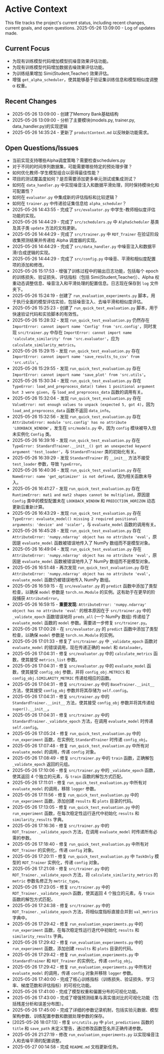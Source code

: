# Active Context

This file tracks the project's current status, including recent changes, current goals, and open questions.
2025-05-26 13:09:00 - Log of updates made.

## Current Focus

* 为现有训练模型代码增加模型抗噪音效果评估功能。
* 为现有训练模型代码增加数据去噪效果评估功能。
* 为训练结果增加 Simi(Student,Teacher) 效果评估。
* 增强 `get_alpha_scheduler`，使其能够基于验证集训练信息和模型相似度调整 α 权重。

## Recent Changes

* 2025-05-26 13:09:00 - 创建了Memory Bank基础结构
* 2025-05-26 13:09:00 - 分析了主要模块(models.py, trainer.py, data_handler.py)的实现逻辑
* 2025-05-26 14:35:24 - 更新了 `productContext.md` 以反映新功能需求。

## Open Questions/Issues

* 当前实现支持哪些Alpha调度策略？需要检查schedulers.py
* 对于不同的时间序列数据集，可能需要哪些特定的预处理步骤？
* 如何优化教师-学生模型组合以获得最佳性能？
* 项目的测试覆盖度如何？是否需要添加更多单元测试或集成测试？
* 如何在 `data_handler.py` 中实现噪音注入和数据平滑处理，同时保持模块化和可配置性？
* 如何在 `evaluator.py` 中集成新的评估指标和比较逻辑？
* 如何在 `trainer.py` 中传递验证集信息给 `alpha_scheduler`？
* 2025-05-26 14:43:55 - 完成了 `src/evaluator.py` 中学生-教师相似度评估功能的实现。
* 2025-05-26 14:44:29 - 完成了 `src/schedulers.py` 中 `AlphaScheduler` 基类及其子类 `update` 方法的文档更新。
* 2025-05-26 14:44:29 - 完成了 `src/trainer.py` 中 `RDT_Trainer` 在验证阶段收集预测结果并传递给 Alpha 调度器的实现。
* 2025-05-26 14:44:29 - 完成了 `src/data_handler.py` 中噪音注入和数据平滑/合成逻辑的实现。
* 2025-05-26 14:44:29 - 完成了 `src/config.py` 中噪音、平滑和相似度配置项的添加和修改。
* 2025-05-26 15:17:53 - 增强了训练过程中的输出日志功能，包括每个 epoch 的训练损失、验证损失、评估指标（包括 Simi(Student,Teacher)）、Alpha 权重动态调整信息、噪音注入和平滑处理的配置信息。日志现在保存到 `log` 文件夹下。
* 2025-05-26 15:24:19 - 创建了 `run_evaluation_experiments.py` 脚本，用于执行全面的模型评估实验，包括噪音注入、去噪平滑和相似度评估。
* 2025-05-26 15:25:23 - 创建了 `run_quick_test_evaluation.py` 脚本，用于快速验证代码和实验脚本的有效性。
* 2025-05-26 15:28:32 - 发现 `run_quick_test_evaluation.py` 仍然存在 `ImportError: cannot import name 'Config' from 'src.config'`，同时发现 `src/trainer.py` 中存在 `ImportError: cannot import name 'calculate_similarity' from 'src.evaluator'`，应为 `calculate_similarity_metrics`。
* 2025-05-26 15:29:15 - 发现 `run_quick_test_evaluation.py` 存在 `ImportError: cannot import name 'save_results_to_csv' from 'src.utils'`。
* 2025-05-26 15:29:55 - 发现 `run_quick_test_evaluation.py` 存在 `ImportError: cannot import name 'save_plot' from 'src.utils'`。
* 2025-05-26 15:30:34 - 发现 `run_quick_test_evaluation.py` 存在 `TypeError: load_and_preprocess_data() takes 1 positional argument but 3 were given`，与 `load_and_preprocess_data` 函数的调用有关。
* 2025-05-26 15:32:04 - 发现 `run_quick_test_evaluation.py` 存在 `ValueError: not enough values to unpack (expected 5, got 4)`，因为 `load_and_preprocess_data` 函数不返回 `data_info`。
* 2025-05-26 15:32:56 - 发现 `run_quick_test_evaluation.py` 存在 `AttributeError: module 'src.config' has no attribute 'LOOKBACK_WINDOW'`，发生在 `src/models.py` 中，因为 `config` 模块被导入但未实例化 `Config` 类。
* 2025-05-26 16:39:16 - 发现 `run_quick_test_evaluation.py` 存在 `TypeError: StandardTrainer.__init__() got an unexpected keyword argument 'test_loader'`，与 `StandardTrainer` 类的初始化有关。
* 2025-05-26 16:39:29 - 发现 `StandardTrainer` 的 `__init__` 方法不接受 `test_loader` 参数，导致 `TypeError`。
* 2025-05-26 16:40:36 - 发现 `run_quick_test_evaluation.py` 存在 `NameError: name 'get_optimizer' is not defined`，因为相关函数未导入。
* 2025-05-26 16:41:27 - 发现 `run_quick_test_evaluation.py` 存在 `RuntimeError: mat1 and mat2 shapes cannot be multiplied`，原因是 `Config` 类中的模型配置未在 `LOOKBACK_WINDOW` 和 `PREDICTION_HORIZON` 动态更新后重新计算。
* 2025-05-26 16:43:29 - 发现 `run_quick_test_evaluation.py` 存在 `TypeError: evaluate_model() missing 2 required positional arguments: 'device' and 'scaler'`，与 `evaluate_model` 函数的调用有关。
* 2025-05-26 16:45:28 - 发现 `run_quick_test_evaluation.py` 存在 `AttributeError: 'numpy.ndarray' object has no attribute 'eval'`，原因是 `evaluate_model` 函数被错误地传入了 NumPy 数组而不是模型对象。
* 2025-05-26 16:49:04 - 发现 `run_quick_test_evaluation.py` 存在 `AttributeError: 'numpy.ndarray' object has no attribute 'eval'`，原因是 `evaluate_model` 函数被错误地传入了 NumPy 数组而不是模型对象。
* 2025-05-26 16:51:48 - 再次发现 `run_quick_test_evaluation.py` 存在 `AttributeError: 'numpy.ndarray' object has no attribute 'eval'`，`evaluate_model` 函数仍被错误地传入 NumPy 数组。
* 2025-05-26 16:59:15 - 在 `src/evaluator.py` 的 `predict` 函数中添加了类型检查，以确保 `model` 参数是 `torch.nn.Module` 的实例。这有助于在更早的阶段捕获 `AttributeError`。
* 2025-05-26 16:59:15 - **重要发现**: `AttributeError: 'numpy.ndarray' object has no attribute 'eval'` 的根本原因在于 `src/trainer.py` 中的 `_validate_epoch` 函数错误地将 `preds_all` (一个 NumPy 数组) 传递给了 `evaluate_model` 函数的 `model` 参数。需要进一步修复 `src/trainer.py`。
* 2025-05-26 17:00:28 - 在 `src/evaluator.py` 的 `predict` 函数中添加了类型检查，以确保 `model` 参数是 `torch.nn.Module` 的实例。
* 2025-05-26 17:01:33 - 修复了 `src/trainer.py` 中 `_validate_epoch` 函数对 `evaluate_model` 的错误调用，现在传递正确的 `model` 和 `dataloader`。
* 2025-05-26 17:04:31 - 修复 `src/evaluator.py` 中的 `calculate_metrics` 函数，使其接受 `metrics_list` 参数。
* 2025-05-26 17:04:31 - 修复 `src/evaluator.py` 中的 `evaluate_model` 函数，使其接受 `config_obj` 参数，并将 `config_obj.METRICS` 和 `config_obj.SIMILARITY_METRIC` 传递给相应的函数。
* 2025-05-26 17:04:31 - 修复 `src/trainer.py` 中的 `BaseTrainer.__init__` 方法，使其接受 `config_obj` 参数并将其存储为 `self.config`。
* 2025-05-26 17:04:31 - 修复 `src/trainer.py` 中的 `StandardTrainer.__init__` 方法，使其接受 `config_obj` 参数并将其传递给 `super().__init__`。
* 2025-05-26 17:04:31 - 修复 `src/trainer.py` 中的 `StandardTrainer._validate_epoch` 方法，在调用 `evaluate_model` 时传递 `self.config`。
* 2025-05-26 17:05:24 - 修复 `run_quick_test_evaluation.py` 中的 `run_experiment` 函数，在实例化 `StandardTrainer` 时传递 `config_obj`。
* 2025-05-26 17:07:48 - 修复 `run_quick_test_evaluation.py` 中所有对 `evaluate_model` 的调用，传递 `config` 对象。
* 2025-05-26 17:08:49 - 修复 `src/trainer.py` 中的 `train` 函数，正确解包 `_validate_epoch` 返回的元组。
* 2025-05-26 17:10:06 - 修复 `src/trainer.py` 中的 `_validate_epoch` 函数，使其返回 4 个独立的元素，与 `train` 函数的解包方式匹配。
* 2025-05-26 17:11:01 - 修复 `run_quick_test_evaluation.py` 中所有对 `evaluate_model` 的调用，移除 `logger` 参数。
* 2025-05-26 17:11:56 - 修复 `run_quick_test_evaluation.py` 中的 `run_experiment` 函数，添加创建 `results` 和 `plots` 目录的代码。
* 2025-05-26 17:13:05 - 修复 `run_quick_test_evaluation.py` 中的 `run_experiment` 函数，在每次稳定性运行迭代中初始化 `results` 和 `similarity_results` 字典。
* 2025-05-26 17:16:36 - 修复 `src/trainer.py` 中的 `RDT_Trainer._validate_epoch` 方法，在调用 `evaluate_model` 时传递所有必需的参数。
* 2025-05-26 17:18:40 - 修复 `run_quick_test_evaluation.py` 中所有对 `RDT_Trainer` 的实例化，传递 `config` 对象。
* 2025-05-26 17:20:11 - 修复 `run_quick_test_evaluation.py` 中 `TaskOnly` 模型的 `RDT_Trainer` 实例化，传递 `config` 对象。
* 2025-05-26 17:21:08 - 修复 `src/trainer.py` 中的 `RDT_Trainer._validate_epoch` 方法，将 `calculate_similarity_metrics` 的 `metric` 参数名修正为 `metric_type`。
* 2025-05-26 17:23:05 - 修复 `src/trainer.py` 中的 `RDT_Trainer._validate_epoch` 函数，使其返回 4 个独立的元素，与 `train` 函数的解包方式匹配。
* 2025-05-26 17:24:38 - 修复 `src/trainer.py` 中的 `RDT_Trainer._validate_epoch` 方法，将相似度指标直接合并到 `val_metrics` 字典中。
* 2025-05-26 17:29:42 - 修复 `run_evaluation_experiments.py` 中的 `run_experiment` 函数，在每次稳定性运行迭代中初始化 `results` 和 `similarity_results` 字典。
* 2025-05-26 17:29:42 - 修复 `run_evaluation_experiments.py` 中的 `run_experiment` 函数，添加创建 `results` 和 `plots` 目录的代码。
* 2025-05-26 17:29:42 - 修复 `run_evaluation_experiments.py` 中 `StandardTrainer` 和 `RDT_Trainer` 的实例化，传递 `config_obj`。
* 2025-05-26 17:29:42 - 修复 `run_evaluation_experiments.py` 中所有对 `evaluate_model` 的调用，传递 `config` 对象并移除 `logger` 参数。
* 2025-05-26 17:40:00 - 完成了核心训练指标（训练损失、验证损失、学习率、梯度范数和评估指标）的可视化功能。
* 2025-05-26 17:41:00 - 完成了模型权重和偏置分布的可视化功能。
* 2025-05-26 17:43:00 - 完成了增强预测结果与真实值对比的可视化功能（包括残差分析和误差分布图）。
* 2025-05-26 17:45:00 - 完成了详细的参数记录机制，包括实验元数据、模型架构参数、训练配置参数和数据处理参数的保存。
* [2025-05-26 18:07:13] - 修复 `src/utils.py` 中 `plot_predictions` 函数的 `title` 和 `save_path` 未定义警告，通过修改函数签名并正确传递参数。
* 2025-05-26 21:27:19 - 修改 `run_evaluation_experiments.py` 以实现噪音注入和去噪平滑的配置调整。
* 2025-05-27 00:14:58 - 完成 `README.md` 文档更新任务。